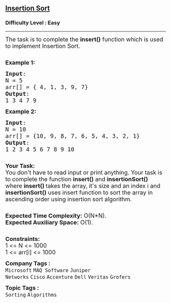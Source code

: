<h2><a href="https://www.geeksforgeeks.org/problems/insertion-sort/1?page=1&category=Sorting,Searching,Recursion,two-pointer-algorithm&difficulty=Easy&status=unsolved&sortBy=submissions">Insertion Sort</a></h2><h3>Difficulty Level : Easy</h3><hr><div class="problems_problem_content__Xm_eO"><p><span style="font-size: 18px;">The task is to complete the&nbsp;<strong>insert()</strong> function which is used to implement Insertion Sort. </span></p>
<p><br><span style="font-size: 18px;"><strong>Example 1:</strong></span></p>
<pre><span style="font-size: 18px;"><strong>Input</strong>:
N = 5
arr[] = { 4, 1, 3, 9, 7}
<strong>Output</strong>:
1 3 4 7 9
</span></pre>
<p><span style="font-size: 18px;"><strong>Example 2:</strong></span></p>
<pre><span style="font-size: 18px;"><strong>Input</strong>:
N = 10
arr[] = {10, 9, 8, 7, 6, 5, 4, 3, 2, 1}
<strong>Output</strong>:
1 2 3 4 5 6 7 8 9 10</span></pre>
<div><br><span style="font-size: 18px;"><strong>Your Task:&nbsp;</strong></span></div>
<div><span style="font-size: 18px;">You don't have to read input or print anything. Your task is to complete the function <strong>insert()</strong> and <strong>insertionSort()</strong> where <strong>insert() </strong>takes the array, it's size and an index i and <strong>insertionSort()</strong> uses insert function to sort the array in ascending order using insertion sort algorithm.&nbsp;</span></div>
<p><br><span style="font-size: 18px;"><strong>Expected Time Complexity:</strong>&nbsp;O(N*N).<br><strong>Expected Auxiliary Space:</strong>&nbsp;O(1).</span></p>
<p><br><span style="font-size: 18px;"><strong>Constraints:</strong><br>1 &lt;= N &lt;= 1000<br>1 &lt;= arr[i] &lt;= 1000</span></p></div><p><span style=font-size:18px><strong>Company Tags : </strong><br><code>Microsoft</code>&nbsp;<code>MAQ Software</code>&nbsp;<code>Juniper Networks</code>&nbsp;<code>Cisco</code>&nbsp;<code>Accenture</code>&nbsp;<code>Dell</code>&nbsp;<code>Veritas</code>&nbsp;<code>Grofers</code>&nbsp;<br><p><span style=font-size:18px><strong>Topic Tags : </strong><br><code>Sorting</code>&nbsp;<code>Algorithms</code>&nbsp;